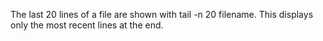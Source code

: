  The last 20 lines of a file are shown with tail -n 20 filename. This displays only the most recent lines at the end.